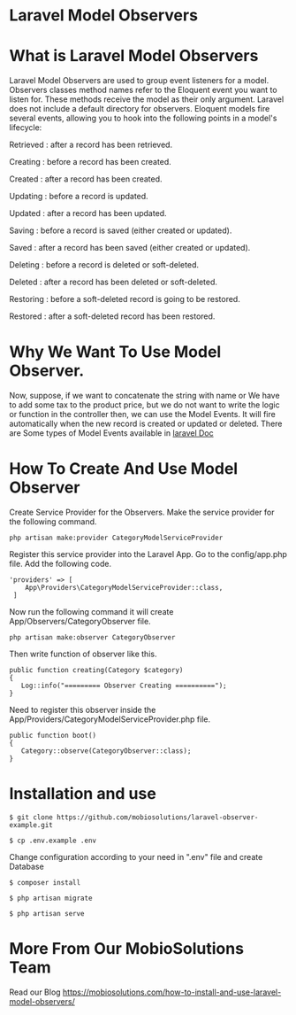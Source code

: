 # Laravel Model Observers

# What is Laravel Model Observers
Laravel Model Observers are used to group event listeners for a model. Observers classes method names refer to the Eloquent event you want to listen for. These methods receive the model as their only argument. Laravel does not include a default directory for observers.
Eloquent models fire several events, allowing you to hook into the following points in a model's lifecycle:

Retrieved 	: 	after a record has been retrieved.
 	
Creating 	: 	before a record has been created.
 	
Created 	: 	after a record has been created.
 	
Updating 	: 	before a record is updated.
 	
Updated 	: 	after a record has been updated.
 	
Saving 	: 	before a record is saved (either created or updated).
 	
Saved 	: 	after a record has been saved (either created or updated).
 	
Deleting 	: 	before a record is deleted or soft-deleted.
 	
Deleted 	: 	after a record has been deleted or soft-deleted.
 	
Restoring 	: 	before a soft-deleted record is going to be restored.
 	
Restored 	: 	after a soft-deleted record has been restored.

# Why We Want To Use Model Observer.
Now, suppose, if we want to concatenate the string with name or We have to add some tax to the product price, but we do not want to write the logic or function in the controller then, we can use the Model Events. It will fire automatically when the new record is created or updated or deleted. There are Some types of Model Events available in <a href="https://laravel.com/docs/5.5/eloquent#observers">laravel Doc</a>

# How To Create And Use Model Observer
Create Service Provider for the Observers.
Make the service provider for the following command.

    php artisan make:provider CategoryModelServiceProvider

Register this service provider into the Laravel App. Go to the config/app.php file. Add the following code.

    'providers' => [
        App\Providers\CategoryModelServiceProvider::class,
     ]

Now run the following command it will create App/Observers/CategoryObserver file.

    php artisan make:observer CategoryObserver

Then write function of observer like this.

    public function creating(Category $category)
    {
       Log::info("========= Observer Creating ==========");
    }

Need to register this observer inside the App/Providers/CategoryModelServiceProvider.php file.

    public function boot()
    {
       Category::observe(CategoryObserver::class);
    }
   
# Installation and use

    $ git clone https://github.com/mobiosolutions/laravel-observer-example.git

    $ cp .env.example .env

Change configuration according to your need in ".env" file and create Database

    $ composer install

    $ php artisan migrate

    $ php artisan serve

# More From Our MobioSolutions Team
Read our Blog https://mobiosolutions.com/how-to-install-and-use-laravel-model-observers/
